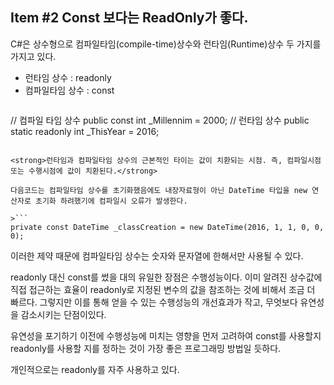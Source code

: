 ## Item #2 Const 보다는 ReadOnly가 좋다.

C#은 상수형으로 컴파일타임(compile-time)상수와 런타임(Runtime)상수 두 가지를 가지고 있다.

<ul>
    <li>런타임 상수 : readonly</li>
    <li>컴파일타임 상수 : const</li>
</ul>

>```
// 컴파일 타임 상수
public const int _Millennim = 2000;
// 런타임 상수
public static readonly int _ThisYear = 2016;
```

<strong>런타임과 컴파일타임 상수의 근본적인 타이는 값이 치환되는 시점. 즉, 컴파일시점 또는 수행시점에 값이 치환된다.</strong> 

다음코드는 컴파일타임 상수를 초기화했음에도 내장자료형이 아닌 DateTime 타입을 new 연산자로 초기화 하려했기에 컴파일시 오류가 발생한다.

>```
private const DateTime _classCreation = new DateTime(2016, 1, 1, 0, 0, 0);
```

이러한 제약 때문에 컴파일타임 상수는 숫자와 문자열에 한해서만 사용될 수 있다.

readonly 대신 const를 썼을 대의 유일한 장점은 수행성능이다. 이미 알려진 상수값에 직접 접근하는 효율이 readonly로 지정된 변수의 값을 참조하는 것에 비해서 조금 더 빠르다. 그렇지만 이를 통해 얻을 수 있는 수행성능의 개선효과가 작고, 무엇보다 유연성을 감소시키는 단점이있다.

유연성을 포기하기 이전에 수행성능에 미치는 영향을 먼저 고려하여 const를 사용할지 readonly를 사용할 지를 정하는 것이 가장 좋은 프로그래밍 방법일 듯하다.

개인적으로는 readonly를 자주 사용하고 있다. 